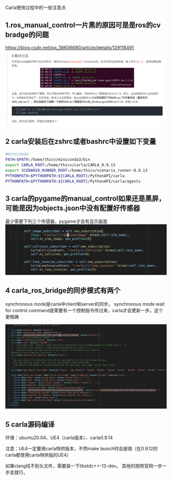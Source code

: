 Carla使用过程中的一些注意点

## 1.ros_manual_control一片黑的原因可是是ros的cv bradge的问题

https://blog.csdn.net/qq_38606680/article/details/129118491
![](images/carla笔记_image_1.png)

## 2 carla安装后在zshrc或者bashrc中设置如下变量
```bash
#miniconda
PATH=$PATH:/home/thicv/miniconda3/bin
export CARLA_ROOT=/home/thicv/carla/CARLA_0.9.13 
export SCENARIO_RUNNER_ROOT=/home/thicv/scenario_runner-0.9.13
PYTHONPATH=$PYTHONPATH:${CARLA_ROOT}/PythonAPI/carla
PYTHONPATH=$PYTHONPATH:${CARLA_ROOT}/PythonAPI/carla/agents
```

## 3 carla的pygame的manual_control如果还是黑屏，可能是因为objects.json中没有配置好传感器

最少需要下列三个传感器，pygame才会有显示画面
![](images/carla笔记_image_2.png)

## 4 carla_ros_bridge的同步模式有两个

synchronous mode是carla中client和server的同步。
synchronous mode wait for control command是需要有一个控制指令传过来，carla才会更新一步。这个更精确

![](images/carla笔记_image_3.png)

## 5 carla源码编译

环境：ubuntu20.04、UE4（carla版本）、carla0.9.14

注意：UE4一定要用carla特供版本，不然make launch时会报错（在0.9.12的carla都使用carla特供版的UE4）

如果clang找不到头文件，需要装一下libstdc++-13-dev。
其他的按照官网一步一步走就行。